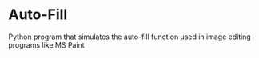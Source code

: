 # Auto-Fill
Python program that simulates the auto-fill function used in image editing programs like MS Paint
